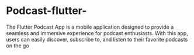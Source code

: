 # Podcast-flutter-
The Flutter Podcast App is a mobile application designed to provide a seamless and immersive experience for podcast enthusiasts. With this app, users can easily discover, subscribe to, and listen to their favorite podcasts on the go
